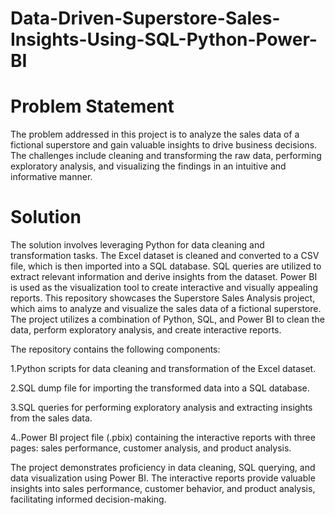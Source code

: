 # Data-Driven-Superstore-Sales-Insights-Using-SQL-Python-Power-BI

# Problem Statement

The problem addressed in this project is to analyze the sales data of a fictional superstore and gain valuable insights to drive business decisions. The challenges include cleaning and transforming the raw data, performing exploratory analysis, and visualizing the findings in an intuitive and informative manner.

# Solution

The solution involves leveraging Python for data cleaning and transformation tasks. The Excel dataset is cleaned and converted to a CSV file, which is then imported into a SQL database. SQL queries are utilized to extract relevant information and derive insights from the dataset. Power BI is used as the visualization tool to create interactive and visually appealing reports. This repository showcases the Superstore Sales Analysis project, which aims to analyze and visualize the sales data of a fictional superstore. The project utilizes a combination of Python, SQL, and Power BI to clean the data, perform exploratory analysis, and create interactive reports.


The repository contains the following components:

1.Python scripts for data cleaning and transformation of the Excel dataset.

2.SQL dump file for importing the transformed data into a SQL database.

3.SQL queries for performing exploratory analysis and extracting insights from the sales data.

4..Power BI project file (.pbix) containing the interactive reports with three pages: sales performance, customer analysis, and product analysis.


The project demonstrates proficiency in data cleaning, SQL querying, and data visualization using Power BI. The interactive reports provide valuable insights into sales performance, customer behavior, and product analysis, facilitating informed decision-making.
